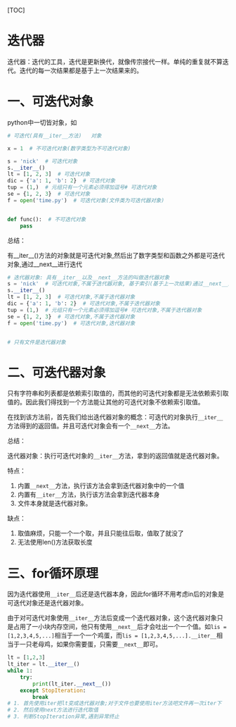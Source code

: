 [TOC]

# 迭代器

迭代器：迭代的工具，迭代是更新换代，就像传宗接代一样。单纯的重复就不算迭代。迭代的每一次结果都是基于上一次结果来的。

# 一、可迭代对象

python中一切皆对象，如

```python
# 可迭代(具有__iter__方法)   对象

x = 1  # 不可迭代对象(数字类型为不可迭代对象)

s = 'nick'  # 可迭代对象
s.__iter__()
lt = [1, 2, 3]  # 可迭代对象
dic = {'a': 1, 'b': 2}  # 可迭代对象
tup = (1,)  # 元组只有一个元素必须得加逗号# 可迭代对象
se = {1, 2, 3}  # 可迭代对象
f = open('time.py')  # 可迭代对象(文件类为可迭代器对象)


def func():  # 不可迭代对象
    pass

```

总结：

有__iter__()方法的对象就是可迭代对象,然后出了数字类型和函数之外都是可迭代对象,通过\__next\__进行迭代

```python
# 迭代器对象: 具有__iter__以及__next__方法的叫做迭代器对象
s = 'nick'  # 可迭代对象,不属于迭代器对象, 基于索引(基于上一次结果)通过__next__进行迭代
s.__iter__()
lt = [1, 2, 3]  # 可迭代对象,不属于迭代器对象
dic = {'a': 1, 'b': 2}  # 可迭代对象,不属于迭代器对象
tup = (1,)  # 元组只有一个元素必须得加逗号# 可迭代对象,不属于迭代器对象
se = {1, 2, 3}  # 可迭代对象,不属于迭代器对象
f = open('time.py')  # 可迭代对象,迭代器对象


# 只有文件是迭代器对象
```

# 二、可迭代器对象

只有字符串和列表都是依赖索引取值的，而其他的可迭代对象都是无法依赖索引取值的。因此我们得找到一个方法能让其他的可迭代对象不依赖索引取值。

在找到该方法前，首先我们给出迭代器对象的概念：可迭代的对象执行`__iter__`方法得到的返回值。并且可迭代对象会有一个`__next__`方法。

总结：

迭代器对象：执行可迭代对象的`__iter__`方法，拿到的返回值就是迭代器对象。

特点：

1. 内置`__next__`方法，执行该方法会拿到迭代器对象中的一个值
2. 内置有`__iter__`方法，执行该方法会拿到迭代器本身
3. 文件本身就是迭代器对象。

缺点：

1. 取值麻烦，只能一个一个取，并且只能往后取，值取了就没了
2. 无法使用len()方法获取长度



# 三、for循环原理

因为迭代器使用`__iter__`后还是迭代器本身，因此for循环不用考虑in后的对象是可迭代对象还是迭代器对象。

由于对可迭代对象使用`__iter__`方法后变成一个迭代器对象，这个迭代器对象只是占用了一小块内存空间，他只有使用`__next__`后才会吐出一个一个值。如`lis = [1,2,3,4,5,...]`相当于一个一个鸡蛋，而`lis = [1,2,3,4,5,...].__iter__`相当于一只老母鸡，如果你需要蛋，只需要`__next__`即可。

```python
lt = [1,2,3]
lt_iter = lt.__iter__()
while 1:
    try:
        print(lt_iter.__next__())
    except StopIteration:
        break
# 1. 首先使用iter把lt变成迭代器对象;对于文件也要使用iter方法吧文件再一次iter下
# 2. 然后使用next方法进行迭代取值
# 3. 判断StopIteration异常,遇到异常终止
```

